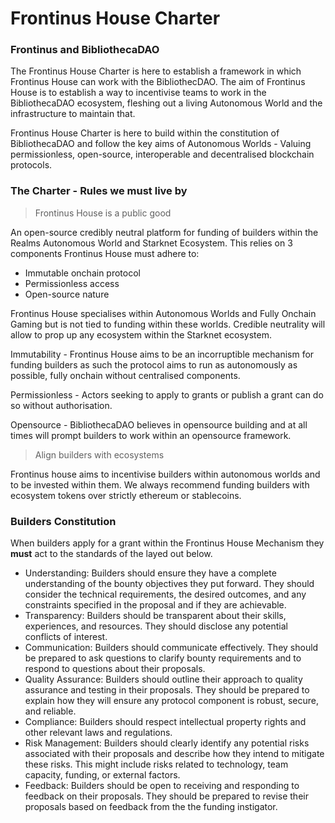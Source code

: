 # Frontinus House Charter
### Frontinus and BibliothecaDAO
The Frontinus House Charter is here to establish a framework in which Frontinus House can work with the BibliothecDAO. The aim of Frontinus House is to establish a way to incentivise teams to work in the BibliothecaDAO ecosystem, fleshing out a living Autonomous World and the infrastructure to maintain that.

Frontinus House Charter is here to build within the constitution of BibliothecaDAO and follow the key aims of Autonomous Worlds - Valuing permissionless, open-source, interoperable and decentralised blockchain protocols.

### The Charter - Rules we must live by
> Frontinus House is a public good

An open-source credibly neutral platform for funding of builders within the Realms Autonomous World and Starknet Ecosystem. This relies on 3 components Frontinus House must adhere to:
-  Immutable onchain protocol
-  Permissionless access
-  Open-source nature
  
Frontinus House specialises within Autonomous Worlds and Fully Onchain Gaming but is not tied to funding within these worlds. Credible neutrality will allow to prop up any ecosystem within the Starknet ecosystem.

Immutability - Frontinus House aims to be an incorruptible mechanism for funding builders as such the protocol aims to run as autonomously as possible, fully onchain without centralised components.

Permissionless - Actors seeking to apply to grants or publish a grant can do so without authorisation.

Opensource - BibliothecaDAO believes in opensource building and at all times will prompt builders to work within an opensource framework.

> Align builders with ecosystems

Frontinus house aims to incentivise builders within autonomous worlds and to be invested within them. We always recommend funding builders with ecosystem tokens over strictly ethereum or stablecoins.

### Builders Constitution
When builders apply for a grant within the Frontinus House Mechanism they **must** act to the standards of the layed out below.

-  Understanding: Builders should ensure they have a complete understanding of the bounty objectives they put forward. They should consider the technical requirements, the desired outcomes, and any constraints specified in the proposal and if they are achievable.
-  Transparency: Builders should be transparent about their skills, experiences, and resources. They should disclose any potential conflicts of interest.
-  Communication: Builders should communicate effectively. They should be prepared to ask questions to clarify bounty requirements and to respond to questions about their proposals.
-  Quality Assurance: Builders should outline their approach to quality assurance and testing in their proposals. They should be prepared to explain how they will ensure any protocol component is robust, secure, and reliable.
-  Compliance: Builders should respect intellectual property rights and other relevant laws and regulations.
-  Risk Management: Builders should clearly identify any potential risks associated with their proposals and describe how they intend to mitigate these risks. This might include risks related to technology, team capacity, funding, or external factors.
-  Feedback: Builders should be open to receiving and responding to feedback on their proposals. They should be prepared to revise their proposals based on feedback from the the funding instigator.



